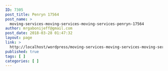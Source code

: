 ```yaml
---
ID: 7305
post_title: Penryn 17564
post_name: >
  moving-services-moving-services-moving-services-penryn-17564
author: mrgabonijeff@gmail.com
post_date: 2018-03-28 01:47:32
layout: page
link: >
  http://localhost/wordpress/moving-services-moving-services-moving-services-penryn-17564/
published: true
tags: [ ]
categories: [ ]
---
```

